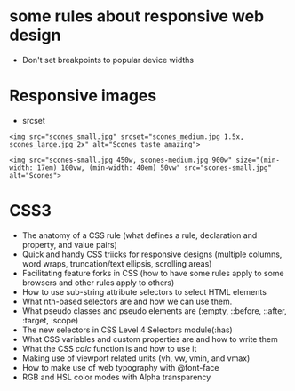 # some rules about responsive web design

* Don't set breakpoints to popular device widths 

# Responsive images

* srcset

```
<img src="scones_small.jpg" srcset="scones_medium.jpg 1.5x, scones_large.jpg 2x" alt="Scones taste amazing">
```

```
<img src="scones-small.jpg 450w, scones-medium.jpg 900w" size="(min-width: 17em) 100vw, (min-width: 40em) 50vw" src="scones-small.jpg" alt="Scones">
```

# CSS3

* The anatomy of a CSS rule (what defines a rule, declaration and property, and value pairs)
* Quick and handy CSS triicks for responsive designs (multiple columns, word wraps, truncation/text ellipsis, scrolling areas)
* Facilitating feature forks in CSS (how to have some rules apply to some browsers and other rules apply to others)
* How to use sub-string attribute selectors to select HTML elements
* What nth-based selectors are and how we can use them.
* What pseudo classes and pseudo elements are (:empty, ::before, ::after, :target, :scope)
* The new selectors in CSS Level 4 Selectors module(:has)
* What CSS variables and custom properties are and how to write them
* What the CSS *calc* function is and how to use it
* Making use of viewport related units (vh, vw, vmin, and vmax)
* How to make use of web typography with @font-face
* RGB and HSL color modes with Alpha transparency